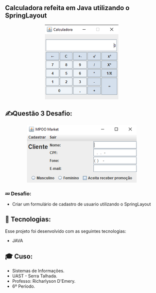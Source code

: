 ## Calculadora refeita em Java utilizando o SpringLayout

<p align="center">
  <img alt="GitHub language" count src=https://github.com/LucasGabryellll/Calculadora2/blob/main/image/calculadora.PNG>
  
 ## ✍️Questão 3 Desafio:
  <p align="center">
  <img alt="GitHub language" count src=https://github.com/LucasGabryellll/Calculadora2/blob/main/image/questao3.PNG>
    
 ### 💤 Desafio:
  - Criar um formulário de cadastro de usuario utilizando o SpringLayout
  
## 🚀 Tecnologias:
  Esse projeto foi desenvolvido com as seguintes tecnologias:
   - JAVA

  
## 🎓 Cuso:
 - Sistemas de Informações.
 - UAST - Serra Talhada.
 - Professo: Richarlyson D'Emery.
 - 6º Período.
